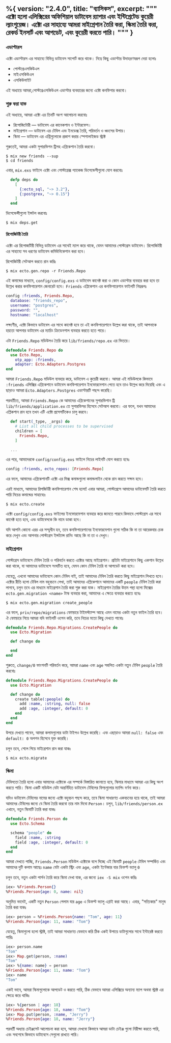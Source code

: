 %{
  version: "2.4.0",
  title: "ব্যাসিকস",
  excerpt: """
  এক্টো হলো এলিক্সিরের অফিশিয়াল ডাটাবেস র‍্যাপার এবং ইন্টিগ্রেটেড কুয়েরী ল্যাংগুয়েজ। এক্টো এর সাহায্যে আমরা মাইগ্রেশান তৈরি করা, স্কিমা তৈরি করা, রেকর্ড ইনসার্ট এবং আপডেট, এবং কুয়েরী করতে পারি। 
  """
}
---

### এডাপ্টারস

এক্টো এডাপ্টারস এর সাহায্যে বিভিন্ন ডাটাবেস সাপোর্ট করে থাকে। নিম্নে কিছু এডাপ্টার উদাহরণস্বরূপ দেয়া হলোঃ

* পোস্টগ্রেএসকিউএল
* মাইএসকিউএল 
* এসকিউলাইট

এই অধ্যায়ে আমরা,পোস্টগ্রেএসকিউএল এডাপ্টার ব্যবহারের জন্যে এক্টো কনফিগার করবো।

### শুরু করা যাক

এই অধ্যায়ে, আমরা এক্টো এর তিনটি অংশ আলোচনা করবোঃ

* রিপোজিটোরী — ডাটাবেস এর কানেকশান ও ইন্টারফেস। 
* মাইগ্রেশান — ডাটাবেস এর টেবিল এবং ইনডেক্স তৈরি, পরিবর্তন ও ধ্বংসের উপায়।  
* স্কিমা — ডাটাবেস এর এন্ট্রিগুলোকে প্রকাশ করার স্পেশালাইজড স্ট্রাক্ট 

শুরুতেই, আমরা একটা সুপারভিশন ট্রিসহ এপ্লিকেশান তৈরি করবো।

```shell
$ mix new friends --sup
$ cd friends
```

এবার, `mix.exs` ফাইলে এক্টো এবং পোস্টগ্রেক্স প্যাকেজ ডিপেন্ডেসীগুলো যোগ করবোঃ 

```elixir
  defp deps do
    [
      {:ecto_sql, "~> 3.2"},
      {:postgrex, "~> 0.15"}
    ]
  end
```

ডিপেন্ডেন্সীগুলো ইন্সটল করবোঃ

```shell
$ mix deps.get
```

#### রিপোজিটরী তৈরি

এক্টো এর রিপোজটিরী বিভিন্ন ডাটাবেস এর সাথেই ম্যাপ করে থাকে, যেমন আমাদের পোস্টগ্রেস ডাটাবেস। 
রিপোজিটরী এর সাহায্যে সব ধরণের ডাটাবেস কমিউনিকেশান করা হবে।

রিপোজিটরী সেটআপ করতে রান করিঃ

```shell
$ mix ecto.gen.repo -r Friends.Repo
```

এই কমান্ডের মাধ্যমে, `config/config.exs` এ ডাটাবেস কানেক্ট করা ও কোন এডাপ্টার ব্যবহার করা হবে তা উল্লেখ করার কনফিগারেশান জেনারেট হবে।
`Friends` এপ্লিকেশান এর কনফিগারেশান ফাইলটি নিম্নরূপঃ

```elixir
config :friends, Friends.Repo,
  database: "friends_repo",
  username: "postgres",
  password: "",
  hostname: "localhost"
```

লক্ষ্যণীয়, এক্টো কিভাবে ডাটাবেস এর সাথে কানেক্ট হবে তা এই কনফিগারেশানে উল্লেখ করা থাকে, তাই আপনাকে হয়তো আপনার ডাটাবেস এর ম্যাচিং ক্রিডেনশাল ব্যবহার করতে হতে পারে।

এটা `Friends.Repo` মডিউলও তৈরি করে `lib/friends/repo.ex` এর ভিতরে। 

```elixir
defmodule Friends.Repo do
  use Ecto.Repo, 
    otp_app: :friends,
    adapter: Ecto.Adapters.Postgres
end
```
আমরা `Friends.Repo` মডিউল ব্যবহার করে, ডাটাবেস এ কুয়েরী করবো। আমরা এই মডিউলকে কিভাবে `:friends` এলিক্সির এপ্লিকেশানে ডাটাবেস কনফিগারেশান ইনফোরমেশান পেতে হবে তাও উল্লেখ করে দিয়েছি এবং এ ছাড়াও আমরা `Ecto.Adapters.Postgres` এডাপ্টারটি পছন্দ করেছি।

পরবর্তীতে, আমরা `Friends.Repo` কে আমাদের এপ্লিকেশানের সুপারভিশান ট্রি `lib/friends/application.ex` তে সুপারভিসর হিসেবে সেটআপ করবো।
এর ফলে, যখন আমাদের এপ্লিকশান রান হবে তখন এটি এক্টো প্রসেসটিকেও চালু করবে।

```elixir
  def start(_type, _args) do
    # List all child processes to be supervised
    children = [
      Friends.Repo,
    ]

  ...
```

এর পরে, আমাদেরকে `config/config.exs` ফাইলে নিচের লাইনটি যোগ করতে হবেঃ

```elixir
config :friends, ecto_repos: [Friends.Repo]
```

এর ফলে, আমাদের এপ্লিকেশানটি এক্টো এর মিক্স কমান্ডগুলো কমান্ডলাইন থেকে রান করতে সক্ষম হবে।

এরই মাধ্যমে, আমাদের রিপজিটরী কনফিগারেশান শেষ হলো!
এবার আমরা, পোস্টগ্রেসে আমাদের ডাটাবেসটি তৈরি করতে পারি নিচের কমান্ডের সাহায্যেঃ

```shell
$ mix ecto.create
```

এক্টো `config/config.exs` ফাইলের ইনফোরমেশান ব্যবহার করে জানতে পারবে কিভাবে পোস্টগ্রেস এর সাথে কানেক্ট হতে হবে, এবং ডাটাবেসকে কি নামে ডাকা হবে। 

যদি আপনি কোনো এরর এর সম্মুখীন হন, তবে কনফিগারেশানের ইনফোরমেশান গুলো সঠিক কি না তা আরেকবার চেক করে দেখুন এবং আপনার পোস্টগ্রেস ইন্সট্যান্স রানিং আছে কি না তা ও দেখুন।

### মাইগ্রেশান 

পোস্টগ্রেস ডাটাবেসে টেবিল তৈরি ও পরিবর্তন করতে এক্টোর আছে মাইগ্রেশান।
প্রতিটা মাইগ্রেশানে কিছু একশান উল্লেখ করা থাকে, যা আমাদের ডাটাবেসে সংঘটিত হবে, যেমন কোন টেবিল তৈরি বা আপডেট করা হবে।

যেহেতু, এখনো আমাদের ডাটাবেসে কোন টেবিল নাই, তাই আমাদের টেবিল তৈরি করতে কিছু মাইগ্রেশান লিখতে হবে।
এক্টোর রীতি হলো টেবিল নাম বহুবচনে লেখা, তাই আমাদের এপ্লিকেশানে আমাদের একটি `people` টেবিল তৈরি করা লাগবে, চলুন তবে এর মাধ্যমে মাইগ্রেশান তৈরি করা শুরু করা যাক।
মাইগ্রেশান তৈরির উত্তম পন্থা হলো মিক্সের `ecto.gen.migration <name>` টাস্ক ব্যবহার করা, আমাদের এ ক্ষেত্রে ব্যবহার করতে হবেঃ

```shell
$ mix ecto.gen.migration create_people
```
এর ফলে, `priv/repo/migrations` ফোল্ডারে টাইমস্ট্যাম্প আছে এমন নামের একটা নতুন ফাইল তৈরি হবে।
ঐ ফোল্ডারে গিয়ে আমরা যদি ফাইলটি ওপেন করি, তবে নিচের মতো কিছু দেখতে পাবোঃ

```elixir
defmodule Friends.Repo.Migrations.CreatePeople do
  use Ecto.Migration

  def change do

  end
end
```

শুরুতে, `change/0` ফাংশনটি পরিবর্তন করে, আমরা `name` এবং `age` সম্বলিত একটা নতুন টেবিল `people` তৈরি করবোঃ

```elixir
defmodule Friends.Repo.Migrations.CreatePeople do
  use Ecto.Migration

  def change do
    create table(:people) do
      add :name, :string, null: false
      add :age, :integer, default: 0
    end
  end
end
```

উপরে দেখতে পাবেন, আমরা কলামগুলোর ডাটা টাইপও উল্লেখ করেছি। 
এবং এছাড়াও আমরা `null: false` এবং `default: 0` অপশন হিসেবে যুক্ত করেছি।

চলুন তবে, শেলে গিয়ে মাইগ্রেশান রান করা যাকঃ

```shell
$ mix ecto.migrate
```

### স্কিমা

টেবিলতো তৈরি হলো এবার আমাদের এক্টোকে এর সম্পর্কে বিস্তারিত জানাতে হবে, স্কিমার মাধ্যমে আমরা এর কিছু অংশ করতে পারি।
স্কিমা একটি মডিউল যেটা অন্তর্নিহিত ডাটাবেস টেবিলের ফিল্ডগুলোর ম্যাপিং বর্ণনা করে।

যদিও ডাটাবেস টেবিলের নামের জন্যে এক্টো বহুবচন পছন্দ করে, তবে স্কিমা সাধারণত একবচনের হয়ে থাকে, তাই আমরা আমাদের টেবিলের জন্যে যে স্কিমা তৈরি করবো তার নাম দিবো `Person`।
চলুন, `lib/friends/person.ex` এখানে, নতুন স্কিমাটি তৈরি করা যাকঃ

```elixir
defmodule Friends.Person do
  use Ecto.Schema

  schema "people" do
    field :name, :string
    field :age, :integer, default: 0
  end
end
```

আমরা দেখতে পাচ্ছি,  `Friends.Person` মডিউল এক্টোকে বলে দিচ্ছে এই স্কিমাটি `people` টেবিল সম্পর্কিত এবং আমাদের দুটি কলাম আছেঃ `name` যেটা একটা স্ট্রিং এবং `age`, একটা ইন্টেজার যার ডিফল্ট ভ্যালু `0`

চলুন তবে, নতুন একটা পার্সন তৈরি করে স্কিমা দেখা যাক, এর জন্যে `iex -S mix` ওপেন করিঃ

```elixir
iex> %Friends.Person{}
%Friends.Person{age: 0, name: nil}
```

অনুমিত ভাবেই, একটি নতুন `Person` পেলাম যার `age` এ ডিফল্ট ভ্যালু এপ্লাই করা আছে।
এবার, "সত্যিকার" মানুষ তৈরি করা যাকঃ

```elixir
iex> person = %Friends.Person{name: "Tom", age: 11}
%Friends.Person{age: 11, name: "Tom"}
```

যেহেতু, স্কিমাগুলো হলো স্ট্রাক্ট, তাই আমরা সাধারণত যেভাবে করি ঠিক একই উপায়ে ডাটাগুলোর সাথে ইন্টারেক্ট করতে পারিঃ

```elixir
iex> person.name
"Tom"
iex> Map.get(person, :name)
"Tom"
iex> %{name: name} = person
%Friends.Person{age: 11, name: "Tom"}
iex> name
"Tom"
```

একই ভাবে, আমরা স্কিমাগুলোকে আপডেট ও করতে পারি, ঠিক যেভাবে আমরা এলিক্সিরে অন্যান্য ম্যাপ অথবা স্ট্রাক্ট এর ক্ষেত্রে করে থাকিঃ

```elixir
iex> %{person | age: 18}
%Friends.Person{age: 18, name: "Tom"}
iex> Map.put(person, :name, "Jerry")
%Friends.Person{age: 18, name: "Jerry"}
```

পরবর্তী অধ্যায় চেইঞ্জসেট আলোচনা করা হবে, আমরা দেখবো কিভাবে আমরা ডাটা চেইঞ্জ গুলো নিরীক্ষা করতে পারি, এবং সবশেষে কিভাবে ডাটাবেসে সেগুলো রাখতে পারি।
